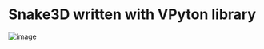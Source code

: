 # Snake3D written with VPyton library
![image](https://user-images.githubusercontent.com/91896985/165389528-f88abf7b-2ddb-41b0-84d8-a5ccdd5450c4.png)

